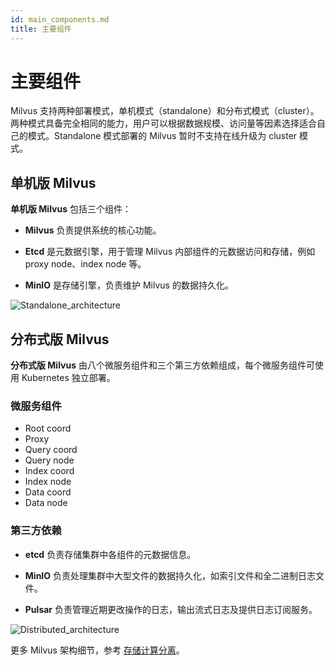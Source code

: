 ```yaml
---
id: main_components.md
title: 主要组件
---
```


# 主要组件

Milvus 支持两种部署模式，单机模式（standalone）和分布式模式（cluster）。两种模式具备完全相同的能力，用户可以根据数据规模、访问量等因素选择适合自己的模式。Standalone 模式部署的 Milvus 暂时不支持在线升级为 cluster 模式。

## 单机版 Milvus

**单机版 Milvus** 包括三个组件：

- **Milvus** 负责提供系统的核心功能。

- **Etcd** 是元数据引擎，用于管理 Milvus 内部组件的元数据访问和存储，例如 proxy node、index node 等。 

- **MinIO** 是存储引擎，负责维护 Milvus 的数据持久化。

![Standalone_architecture](../../../assets/standalone_architecture.jpg)

## 分布式版 Milvus

**分布式版 Milvus** 由八个微服务组件和三个第三方依赖组成，每个微服务组件可使用 Kubernetes 独立部署。

### **微服务组件**

- Root coord
- Proxy 
- Query coord 
- Query node 
- Index coord 
- Index node 
- Data coord 
- Data node

### **第三方依赖**

- **etcd** 负责存储集群中各组件的元数据信息。

- **MinIO** 负责处理集群中大型文件的数据持久化，如索引文件和全二进制日志文件。

- **Pulsar** 负责管理近期更改操作的日志，输出流式日志及提供日志订阅服务。

![Distributed_architecture](../../../assets/distributed_architecture.jpg)




更多 Milvus 架构细节，参考 [存储计算分离](four_layers.md)。

